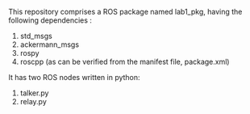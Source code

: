 This repository comprises a ROS package named lab1_pkg, having the following dependencies :
1. std_msgs
2. ackermann_msgs
3. rospy
4. roscpp
(as can be verified from the manifest file, package.xml)

It has two ROS nodes written in python:
1. talker.py
2. relay.py
